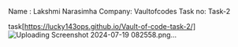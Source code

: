 Name : Lakshmi Narasimha
Company: Vaultofcodes
Task no: Task-2


task[https://lucky143ops.github.io/Vault-of-code-task-2/]
![Uploading Screenshot 2024-07-19 082558.png…]()
